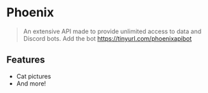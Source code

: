 # Phoenix
> An extensive API made to provide unlimited access to data and Discord bots.
> Add the bot https://tinyurl.com/phoenixapibot

## Features
* Cat pictures
* And more!
